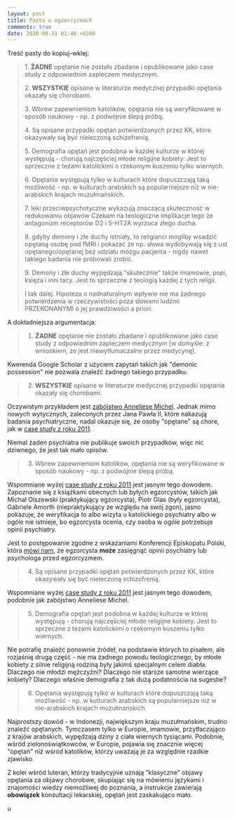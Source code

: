 ```yaml
---
layout: post
title: Pasta o egzorcyzmach
comments: true
date: 2020-08-31 01:48 +0200
---
```


Treść pasty do kopiuj-wklej:

> 1\. **ŻADNE** opętanie nie zostało zbadane i opublikowane jako case study z odpowiednim zapleczem medycznym.
>
> 2\. **WSZYSTKIE** opisane w literaturze medycznej przypadki opętania okazały się chorobami.
>
> 3\. Wbrew zapewnieniom katolików, opętania nie są weryfikowane w sposób naukowy - np. z podwójnie ślepą próbą.
>
> 4\. Są opisane przypadki opętań potwierdzonych przez KK, które okazywały się być nieleczoną schizofrenią.
>
> 5\. Demografia opętań jest podobna w każdej kulturze w której występują - chorują najczęściej młode religijne kobiety. Jest to sprzeczne z tezami katolickimi o rzekomym kuszeniu tylko wiernych.
>
> 6\. Opętania występują tylko w kulturach które dopuszczają taką możliwość - np. w kulturach arabskich są popularniejsze niż w nie-arabskich krajach muzułmańskich.
>
> 7\. leki przeciwpsychotyczne wykazują znaczącą skuteczność w redukowaniu objawów Czekam na teologiczne implikacje tego że antagonizm receptorów D2 i 5-HT2A wyrzuca złego ducha.
>
> 8\. gdyby demony i złe duchy istniały, to religianci mogliby wsadzić opętaną osobę pod fMRI i pokazać że np. słowa wydobywają się z ust opętanego/opętanej bez udziału mózgu pacjenta - nigdy nawet takiego badania nie próbowali zrobić.
>
> 9\. Demony i złe duchy wypędzają "skutecznie" także imamowie, popi, księża i inni tacy. Jest to sprzeczne z teologią każdej z tych religii.
>
> I tak dalej. Hipoteza o nadnaturalnym wpływie nie ma żadnego potwierdzenia w rzeczywistości poza słowami ludźmi PRZEKONANYMI o jej prawdziwości a priori.

<!--more-->

A dokładniejsza argumentacja:

> 1. **ŻADNE** opętanie nie zostało zbadane i opublikowane jako case study z odpowiednim zapleczem medycznym [w domyśle: z wnioskiem, ze jest niewytłumaczalne przez medycynę].

Kwerenda Google Scholar z użyciem zapytań takich jak "demonic possession" nie pozwala znaleźć żadnego takiego przypadku.

> 2. **WSZYSTKIE** opisane w literaturze medycznej przypadki opętania okazały się chorobami.

Oczywistym przykładem jest [zabójstwo Anneliese Michel](https://pl.wikipedia.org/wiki/Anneliese_Michel). Jednak mimo nowych wytycznych, zaleconych przez Jana Pawła II, które nakazują badania psychiatryczne, nadal okazuje się, że osoby "opętane" są chore, jak w [case study z roku 2011](https://www.ncbi.nlm.nih.gov/pmc/articles/PMC3062860/).

Niemal żaden psychiatra nie publikuje swoich przypadków, więc nic dziwnego, że jest tak mało opisów.

> 3. Wbrew zapewnieniom katolików, opętania nie są weryfikowane w sposób naukowy - np. z podwójnie ślepą próbą.

Wspomniane wyżej [case study z roku 2011](https://www.ncbi.nlm.nih.gov/pmc/articles/PMC3062860/) jest jasnym tego dowodem. Zapoznanie się z książkami obecnych lub byłych egzorcystów, takich jak Michał Olszewski (praktykujący egzorcysta), Piotr Glas (były egzorcysta), Gabriele Amorth (niepraktykujący ze względu na swój zgon), jasno pokazuje, że weryfikacja to albo wizyta u katolickiego psychiatry albo w ogóle nie istnieje, bo egzorcysta ocenia, czy osoba w ogóle potrzebuje opinii psychiatry.

Jest to postępowanie zgodne z wskazaniami Konferencji Episkopatu Polski, która [mówi nam](https://episkopat.pl/wskazania-dla-kaplanow-pelniacych-posluge-egzorcysty/), że egzorcysta **może** zasięgnąć opinii psychiatry lub psychologa przed egzorcyzmem.

> 4. Są opisane przypadki opętań potwierdzonych przez KK, które okazywały się być nieleczoną schizofrenią.

Wspomniane wyżej [case study z roku 2011](https://www.ncbi.nlm.nih.gov/pmc/articles/PMC3062860/) jest jasnym tego dowodem, podobnie jak zabójstwo Anneliese Michel.

> 5. Demografia opętań jest podobna w każdej kulturze w której występują - chorują najczęściej młode religijne kobiety. Jest to sprzeczne z tezami katolickimi o rzekomym kuszeniu tylko wiernych.

Nie potrafię znaleźć ponownie źródeł, na podstawie których to pisałem, ale rozjaśnię drugą część - nie ma żadnego powodu teologicznego, by młode kobiety z silnie religijną rodziną były jakimś specjalnym celem diabła. Dlaczego nie młodzi mężczyźni? Dlaczego nie starsze samotne wierzące kobiety? Dlaczego właśnie demografia z tak dużą podatnościa na sugestie?

> 6. Opętania występują tylko w kulturach które dopuszczają taką możliwość - np. w kulturach arabskich są popularniejsze niż w nie-arabskich krajach muzułmańskich.

Najprostszy dowód - w Indonezji, największym kraju muzułmańskim, trudno znaleźć opętanych. Tymczasem tylko w Europie, imamowie, przytłaczająco z krajów arabskich, wypędzają dżiny z ciała wiernych tysiącami. Podobnie, wśród zielonoświątkowców, w Europie, pojawia się znacznie więcej "opętań" niż wśród katolików, którzy uważają je za względnie rzadkie zjawisko. 

Z kolei wśród luteran, którzy tradycyjnie uznają "klasyczne" objawy opętania za objawy chorobwe, skupiając się na mówieniu językami i znajomości wiedzy niemożliwej do poznania, a instrukcje zawierają **obowiązek** konsultacji lekarskiej, opętań jest zaskakująco mało.



u

